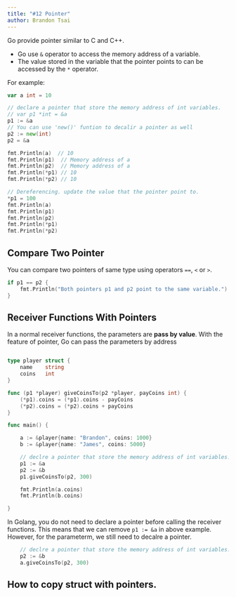 ```yaml
---
title: "#12 Pointer"
author: Brandon Tsai
---
```


Go provide pointer similar to C and C++.

- Go use `&` operator to access the memory address of a variable.
- The value stored in the variable that the pointer points to can be accessed by the `*` operator.

For example:

```go
var a int = 10

// declare a pointer that store the memory address of int variables.
// var p1 *int = &a
p1 := &a
// You can use 'new()' funtion to decalir a pointer as well
p2 := new(int)
p2 = &a

fmt.Println(a)	// 10
fmt.Println(p1)  // Memory address of a
fmt.Println(p2)	 // Memory address of a
fmt.Println(*p1) // 10
fmt.Println(*p2) // 10

// Dereferencing. update the value that the pointer point to.
*p1 = 100
fmt.Println(a)
fmt.Println(p1)
fmt.Println(p2)
fmt.Println(*p1)
fmt.Println(*p2)
```

Compare Two Pointer
------------------

You can compare two pointers of same type using operators `==`, `<` or `>`.

```go
if p1 == p2 {
    fmt.Println("Both pointers p1 and p2 point to the same variable.")
}
```

Receiver Functions With Pointers
----------------------------

In a normal receiver functions, the parameters are **pass by value**.
With the feature of pointer, Go can pass the parameters by address

```go

type player struct {
	name    string
	coins   int
}

func (p1 *player) giveCoinsTo(p2 *player, payCoins int) {
	(*p1).coins = (*p1).coins - payCoins
	(*p2).coins = (*p2).coins + payCoins
}

func main() {

	a := &player{name: "Brandon", coins: 1000}
	b := &player{name: "James", coins: 5000}

	// declre a pointer that store the memory address of int variables.
	p1 := &a
	p2 := &b
	p1.giveCoinsTo(p2, 300)

	fmt.Println(a.coins)
	fmt.Println(b.coins)

}
```

In Golang, you do not need to declare a pointer before calling the receiver functions.
This means that we can remove `p1 := &a` in above example.
However, for the parameterm, we still need to decalre a pointer.

```go
	// declre a pointer that store the memory address of int variables.
	p2 := &b
	a.giveCoinsTo(p2, 300)
```

How to copy struct with pointers.
----